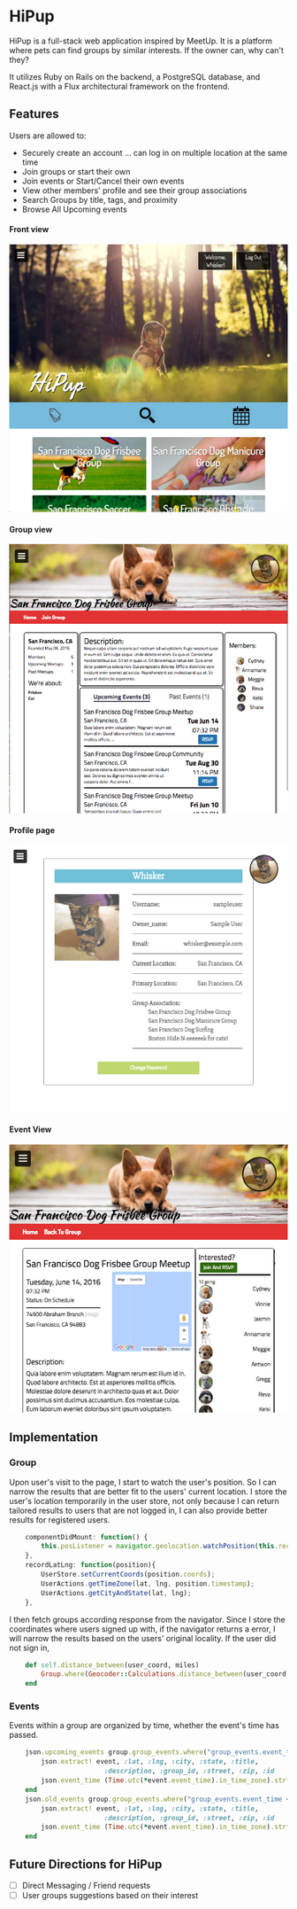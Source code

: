 # HiPup
HiPup is a full-stack web application inspired by MeetUp. It is a platform where pets can find groups by similar interests. If the owner can, why can't they? 

It utilizes Ruby on Rails on the backend, a PostgreSQL database, and React.js with a Flux architectural framework on the frontend.

## Features 
Users are allowed to:

* Securely create an account
... can log in on multiple location at the same time
* Join groups or start their own
* Join events or Start/Cancel their own events
* View other members' profile and see their group associations
* Search Groups by title, tags, and proximity
* Browse All Upcoming events

#### Front view
![Front-page]

#### Group view
![Group-page]

#### Profile page
![Profile-page]

#### Event View
![Event-page]

## Implementation
### Group
Upon user's visit to the page, I start to watch the user's position. So I can narrow the results that are better fit to the users' current location. I store the user's location temporarily in the user store, not only because I can return tailored results to users that are not logged in, I can also provide better results for registered users.

```javascript
	componentDidMount: function() {
		this.posListener = navigator.geolocation.watchPosition(this.recordLatLng);
	},
	recordLatLng: function(position){
		UserStore.setCurrentCoords(position.coords);
		UserActions.getTimeZone(lat, lng, position.timestamp);
		UserActions.getCityAndState(lat, lng);
	},
```

I then fetch groups according response from the navigator. Since I store the coordinates where users signed up with, if the navigator returns a error, I will narrow the results based on the users' original locality. If the user did not sign in, 

```ruby
	def self.distance_between(user_coord, miles)
		Group.where(Geocoder::Calculations.distance_between(user_coord, [:lat, :lng]) < miles)
	end
```

### Events
Events within a group are organized by time, whether the event's time has passed.			

```ruby
	json.upcoming_events group.group_events.where("group_events.event_time > ? AND group_events.status = ?", Time.now, "SCHEDULED") do |event|
		json.extract! event, :lat, :lng, :city, :state, :title, 
						:description, :group_id, :street, :zip, :id
		json.event_time (Time.utc(*event.event_time).in_time_zone).strftime("%a %b %d || %I:%M %p")
	end
	json.old_events group.group_events.where("group_events.event_time <= ? OR group_events.status = ?", Time.now, "CANCEL") do |event|
		json.extract! event, :lat, :lng, :city, :state, :title, 
						:description, :group_id, :street, :zip, :id
		json.event_time (Time.utc(*event.event_time).in_time_zone).strftime("%a %b %d || %I:%M %p")
	end
```


## Future Directions for HiPup
- [ ] Direct Messaging / Friend requests
- [ ] User groups suggestions based on their interest

[Front-page]: ./docs/images/Front-page.png
[Group-page]: ./docs/images/Group-page.png
[Profile-page]: ./docs/images/profile-page.png
[Event-page]: ./docs/images/Event-page.png